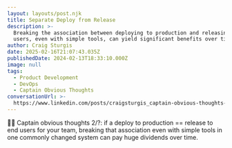 ```yaml
---
layout: layouts/post.njk
title: Separate Deploy from Release
description: >-
  Breaking the association between deploying to production and releasing to end
  users, even with simple tools, can yield significant benefits over time.
author: Craig Sturgis
date: 2025-02-16T21:07:43.035Z
publishedDate: 2024-02-13T18:33:10.000Z
image: null
tags:
  - Product Development
  - DevOps
  - Captain Obvious Thoughts
conversationUrl: >-
  https://www.linkedin.com/posts/craigsturgis_captain-obvious-thoughts-2-if-a-activity-7163314189510406144-pE4w/
---
```


👨‍✈️ Captain obvious thoughts 2/?: if a deploy to production == release to end users for your team, breaking that association even with simple tools in one commonly changed system can pay huge dividends over time.
